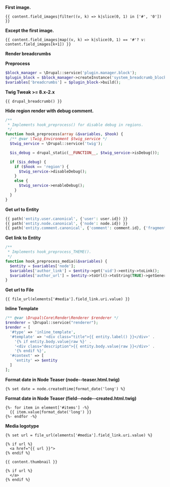 **First image.**
``` twig
{{ content.field_images|filter((v, k) => k|slice(0, 1) in ['#', '0']) }}
```

**Except the first image.**
``` twig
{{ content.field_images|map((v, k) => k|slice(0, 1) == '#'? v: content.field_images[k+1]) }}
```

**Render breadcrumbs**

**Preprocess**
``` php
$block_manager = \Drupal::service('plugin.manager.block');
$plugin_block = $block_manager->createInstance('system_breadcrumb_block', []);
$variables['breadcrumbs'] = $plugin_block->build();
```

**Twig Tweak >= 8.x-2.x**
``` twig
{{ drupal_breadcrumb() }}
```

**Hide region render with debug comment.**
``` php
/**
 * Implements hook_preprocess() for disable debug in regions.
 */
function hook_preprocess(array &$variables, $hook) {
  /** @var \Twig_Environment $twig_service */
  $twig_service = \Drupal::service('twig');

  $is_debug = drupal_static(__FUNCTION__, $twig_service->isDebug());

  if ($is_debug) {
    if ($hook == 'region') {
      $twig_service->disableDebug();
    }
    else {
      $twig_service->enableDebug();
    }
  }
}

```

**Get url to Entity**
``` php
{{ path('entity.user.canonical', {'user': user.id}) }}
{{ path('entity.node.canonical', {'node': node.id}) }}
{{ path('entity.comment.canonical', {'comment': comment.id}, {'fragment': 'comment-' ~ comment.id}) }}
```

**Get link to Entity**
``` php
/**
 * Implements hook_preprocess_THEME().
 */
function hook_preprocess_media(&$variables) {
  $entity = $variables['node'];
  $variables['author_link'] = $entity->get('uid')->entity->toLink();
  $variables['author_url'] = $entity->toUrl()->toString(TRUE)->getGeneratedUrl();
}
```

**Get url to File**
``` twig
{{ file_url(elements['#media'].field_link.uri.value) }}
```

**Inline Template**
``` php
/** @var \Drupal\Core\Render\Renderer $renderer */
$renderer = \Drupal::service("renderer");
$render = [
  '#type' => 'inline_template',
  '#template' => '<div class="title">{{ entity.label() }}</div>' .
    '{% if entity.body.value|raw %}' .
    '<div class="description">{{ entity.body.value|raw }}</div>' .
    '{% endif %}',
  '#context' => [
    'entity' => $entity
  ]
];
```

**Format date in Node Teaser (node--teaser.html.twig)**
``` twig
{% set date = node.createdtime|format_date('long') %}
```

**Format date in Node Teaser (field--node--created.html.twig)**
``` twig
{%- for item in element['#items'] -%}
  {{ item.value|format_date('long') }}
{%- endfor -%}
```

**Media logotype**
``` twig
{% set url = file_url(elements['#media'].field_link.uri.value) %}

{% if url %}
  <a href="{{ url }}">
{% endif %}

{{ content.thumbnail }}

{% if url %}
  </a>
{% endif %}
```
